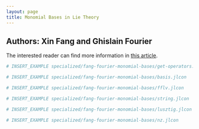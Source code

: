 ```yaml
---
layout: page
title: Monomial Bases in Lie Theory
---
```


## Authors: Xin Fang and Ghislain Fourier

The interested reader can find more information in [this article](https://arxiv.org/pdf/2403.15018).

```julia
# INSERT_EXAMPLE specialized/fang-fourier-monomial-bases/get-operators.jlcon
```

```julia
# INSERT_EXAMPLE specialized/fang-fourier-monomial-bases/basis.jlcon
```

```julia
# INSERT_EXAMPLE specialized/fang-fourier-monomial-bases/fflv.jlcon
```

```julia
# INSERT_EXAMPLE specialized/fang-fourier-monomial-bases/string.jlcon
```

```julia
# INSERT_EXAMPLE specialized/fang-fourier-monomial-bases/lusztig.jlcon
```

```julia
# INSERT_EXAMPLE specialized/fang-fourier-monomial-bases/nz.jlcon
```
